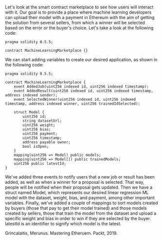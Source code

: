 Let's look at the smart contract marketplace to see how users will interact with it. Our goal is to provide a place where machine learning developers can upload their model with a payment in Ethereum with the aim of getting the solution from several sellers, from which a winner will be selected based on the error or the buyer's choice. Let's take a look at the following code:

```
pragma solidity 0.5.5;

contract MachineLearningMarketplace {}
```

We can start adding variables to create our desired application, as shown in the following code:

```
pragma solidity 0.5.5;

contract MachineLearningMarketplace {
    event AddedJob(uint256 indexed id, uint256 indexed timestamp);
    event AddedResult(uint256 indexed id, uint256 indexed timestamp, address indexed sender);
    event SelectedWinner(uint256 indexed id, uint256 indexed timestamp, address indexed winner, uint256 trainedIdSelected);

    struct Model {
        uint256 id;
        string datasetUrl;
        uint256 weight;
        uint256 bias;
        uint256 payment;
        uint256 timestamp;
        address payable owner;
        bool isOpen;
    }
    mapping(uint256 => Model) public models;
    mapping(uint256 => Model[]) public trainedModels;
    uint256 public latestId;
}
```

We've added three events to notify users that a new job or result has been added, as well as when a winner for a proposal is selected. That way, people will be notified when their proposal gets updated. Then we have a struct named Model, which represents our desired linear regression ML model with the dataset, weight, bias, and payment, among other important variables. Finally, we've added a couple of mappings to sort models created by buyers (those that pay to get their model trained) and those models created by sellers, those that train the model from the dataset and upload a specific weight and bias in order to win if they are selected by the buyer. latestId is an identifier to signify which model is the latest.

Grincalaitis, Merunus. Mastering Etheruem. Packt, 2019.
